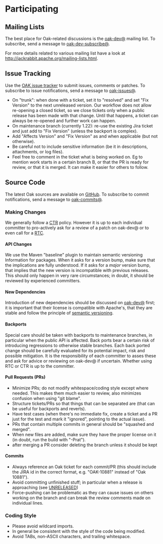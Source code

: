 <!--
   Licensed to the Apache Software Foundation (ASF) under one or more
   contributor license agreements.  See the NOTICE file distributed with
   this work for additional information regarding copyright ownership.
   The ASF licenses this file to You under the Apache License, Version 2.0
   (the "License"); you may not use this file except in compliance with
   the License.  You may obtain a copy of the License at

       http://www.apache.org/licenses/LICENSE-2.0

   Unless required by applicable law or agreed to in writing, software
   distributed under the License is distributed on an "AS IS" BASIS,
   WITHOUT WARRANTIES OR CONDITIONS OF ANY KIND, either express or implied.
   See the License for the specific language governing permissions and
   limitations under the License.
  -->

# Participating

## Mailing Lists

The best place for Oak-related discussions is the [oak-dev@](mailto:oak-dev@jackrabbit.apache.org)
mailing list. To subscribe, send a message to [oak-dev-subscribe@](mailto:oak-dev-subscribe@jackrabbit.apache.org).

For more details related to various mailing list have a look at http://jackrabbit.apache.org/mailing-lists.html.

## Issue Tracking

Use the [OAK issue tracker](https://issues.apache.org/jira/browse/OAK) to submit issues, comments 
or patches. To subscribe to issue notifications, send a message to
[oak-issues@](mailto:oak-issues-subscribe@jackrabbit.apache.org).

- On "trunk": when done with a ticket, set it to "resolved" and set "Fix Version"
  to the next unreleased version. Our workflow does not allow re-opening a
  closed ticket, so we close tickets only when a public release has been made
  with that change. Until that happens, a ticket can always be re-opened
  and further work can happen.
- On maintenance branch (currently 1.22): re-use the existing Jira ticket and
  just add to "Fix Version" (unless the backport is complex).
- Add "Affects Version" and "Fix Version" as and when applicable (but not
  otherwise).
- Be careful not to include sensitive information (be it in descriptions,
  attachments, or log files).
 - Feel free to comment in the ticket what is being worked on. Eg to mention work starts in a certain branch B, or that the PR is ready for review, or that it is merged. It can make it easier for others to follow.

## Source Code

The latest Oak sources are available on [GitHub](https://github.com/apache/jackrabbit-oak).
To subscribe to commit notifications, send a message to [oak-commits@](mailto:oak-commits-subscribe@jackrabbit.apache.org).

### Making Changes

We generally follow a [CTR](https://www.apache.org/foundation/glossary.html#CommitThenReview) policy.
However it is up to each individual committer to pro-actively ask for a review of a patch on
oak-dev@ or to even call for a [RTC](https://www.apache.org/foundation/glossary.html#ReviewThenCommit).

#### API Changes

We use the Maven "baseline" plugin to maintain semantic versioning Information
for packages. When it asks for a version bump, make sure that the implications
are fully understood. If it asks for a *major* version bump, that implies that
the new version is incompatible with previous releases. This should only happen
in very rare circumstances; in doubt, it should be reviewed by experienced
committers.

#### New Dependencies

Introduction of new dependencies should be discussed on [oak-dev@](mailto:oak-dev@jackrabbit.apache.org)
first; it is important that their license is compatible with Apache's, that
they are stable and follow the principle of [semantic versioning](https://semver.org/).

#### Backports

Special care should be taken with backports to maintenance branches, in
particular when the public API is affected. Back ports bear a certain risk of
introducing regressions to otherwise stable branches. Each back ported change
should be carefully evaluated for its potential impact, risk and possible
mitigation. It is the responsibility of each committer to asses these and ask
for advice or reviewing on oak-dev@ if uncertain. Whether using RTC or CTR is
up to the committer.

#### Pull Requests (PRs)

- Minimize PRs; do not modify whitespace/coding style except where needed. This
  makes them much easier to review, also minimizes confusion when using
  "git blame".
- Structure tickets/PRs so that things that can be separated are (that can be
  useful for backports and reverts).
- Have test cases (when there's no immediate fix, create a ticket and a PR just
  for the test and mark it "ignored", pointing to the actual issue).
- PRs that contain multiple commits in general should be "squashed and merged".
- When new files are added, make sure they have the proper license on it
  (in doubt, run the build with "-Prat").
- after merging a PR consider deleting the branch unless it should be kept
#### Commits

- Always reference an Oak ticket for each commit/PR (this should include the JIRA id
  in the correct format, e.g. "OAK-10881" instead of "Oak 10881").
- Avoid committing unfinished stuff; in particular when a release is approaching
  (see [UNRELEASED](https://issues.apache.org/jira/projects/OAK?selectedItem=com.atlassian.jira.jira-projects-plugin%3Arelease-page&status=unreleased))
- Force-pushing can be problematic as they can cause issues on others working on the branch and can break the review comments made on individual lines.
### Coding Style

- Please avoid wildcard imports.
- In general be consistent with the style of the code being modified.
- Avoid TABs, non-ASCII characters, and trailing whitespace.
